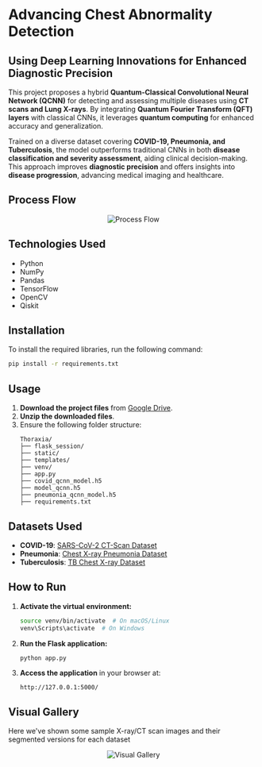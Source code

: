 # Advancing Chest Abnormality Detection  
## Using Deep Learning Innovations for Enhanced Diagnostic Precision  

This project proposes a hybrid **Quantum-Classical Convolutional Neural Network (QCNN)** for detecting and assessing multiple diseases using **CT scans and Lung X-rays**. By integrating **Quantum Fourier Transform (QFT) layers** with classical CNNs, it leverages **quantum computing** for enhanced accuracy and generalization.  

Trained on a diverse dataset covering **COVID-19, Pneumonia, and Tuberculosis**, the model outperforms traditional CNNs in both **disease classification and severity assessment**, aiding clinical decision-making. This approach improves **diagnostic precision** and offers insights into **disease progression**, advancing medical imaging and healthcare.  

## Process Flow  
<p align="center">  
<img src="https://github.com/user-attachments/assets/2eaf4116-ba48-4dd5-b0e4-227403a0c7f1" alt="Process Flow">  
 

</p>  

## Technologies Used  
- Python  
- NumPy  
- Pandas  
- TensorFlow  
- OpenCV  
- Qiskit  

## Installation  
To install the required libraries, run the following command:  
```sh  
pip install -r requirements.txt  
```

## Usage  
1. **Download the project files** from [Google Drive](https://drive.google.com/drive/folders/1bpR9vPiv8w8R799NpsSn9yXdKQtdgrHS?usp=sharing).
3. **Unzip the downloaded files**.  
4. Ensure the following folder structure:  
   ```  
   Thoraxia/  
   ├── flask_session/  
   ├── static/  
   ├── templates/  
   ├── venv/  
   ├── app.py  
   ├── covid_qcnn_model.h5  
   ├── model_qcnn.h5  
   ├── pneumonia_qcnn_model.h5  
   ├── requirements.txt  
   ```  
   
## Datasets Used  
- **COVID-19**: [SARS-CoV-2 CT-Scan Dataset](https://www.kaggle.com/datasets/plameneduardo/sarscov2-ctscan-dataset)  
- **Pneumonia**: [Chest X-ray Pneumonia Dataset](https://www.kaggle.com/datasets/paultimothymooney/chest-xray-pneumonia)  
- **Tuberculosis**: [TB Chest X-ray Dataset](https://www.kaggle.com/datasets/tawsifurrahman/tuberculosis-tb-chest-xray-dataset)  

## How to Run  
1. **Activate the virtual environment:**  
   ```sh  
   source venv/bin/activate  # On macOS/Linux  
   venv\Scripts\activate  # On Windows  
   ```  
2. **Run the Flask application:**  
   ```sh  
   python app.py  
   ```  
3. **Access the application** in your browser at:  
   ```  
   http://127.0.0.1:5000/  
   ```  

## Visual Gallery 
Here we've shown some sample X-ray/CT scan images and their segmented versions for each dataset
<p align="center">  
<img src="https://github.com/user-attachments/assets/5b7cde86-b830-4960-bb05-790e2df1a043" alt="Visual Gallery">  
</p>  
